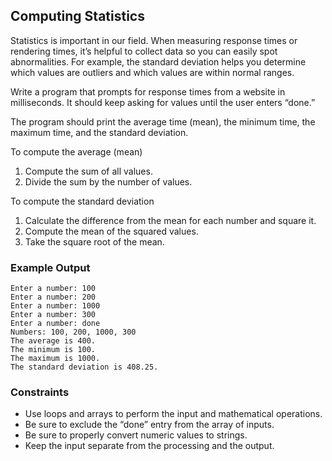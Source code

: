## Computing Statistics

Statistics is important in our field. When measuring response times or rendering times, it’s helpful to collect data so you can easily spot abnormalities. For example, the standard deviation helps you determine which values are outliers and which values are within normal ranges.

Write a program that prompts for response times from a website in milliseconds. It should keep asking for values until the user enters “done.”

The program should print the average time (mean), the minimum time, the maximum time, and the standard deviation.

To compute the average (mean)

1. Compute the sum of all values.
2. Divide the sum by the number of values.

To compute the standard deviation

1. Calculate the difference from the mean for each number and square it.
2. Compute the mean of the squared values.
3. Take the square root of the mean.

### Example Output

```
Enter a number: 100
Enter a number: 200
Enter a number: 1000
Enter a number: 300
Enter a number: done
Numbers: 100, 200, 1000, 300
The average is 400.
The minimum is 100.
The maximum is 1000.
The standard deviation is 408.25.
```

### Constraints

* Use loops and arrays to perform the input and mathematical operations.
* Be sure to exclude the “done” entry from the array of inputs.
* Be sure to properly convert numeric values to strings.
* Keep the input separate from the processing and the output.